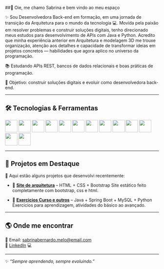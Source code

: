 ##👋 Oie, me chamo Sabrina e bem vindo ao meu espaço

✨ Sou Desenvolvedora Back-end em formação, em uma jornada de transição da Arquitetura para o mundo da tecnologia 💻. Movida pela paixão em resolver problemas e construir soluções digitais, tenho direcionado meus estudos para desenvolvimento de APIs com Java e Python. Acredito que minha experiência anterior em Arquitetura e modelagem 3D me trouxe organização, atenção aos detalhes e capacidade de transformar ideias em projetos concretos — habilidades que agora aplico no universo da programação.  

📚 Estudando APIs REST, bancos de dados relacionais e boas práticas de programação.  

🚀 Objetivo: construir soluções digitais e evoluir como desenvolvedora back-end.  

---

## 🛠️ Tecnologias & Ferramentas
<p align="left">
  <img src="https://cdn.jsdelivr.net/gh/devicons/devicon/icons/java/java-original.svg" width="40" height="40"/>
  <img src="https://cdn.jsdelivr.net/gh/devicons/devicon/icons/python/python-original.svg" width="40" height="40"/>
  <img src="https://cdn.jsdelivr.net/gh/devicons/devicon/icons/html5/html5-original.svg" width="40" height="40"/>
  <img src="https://cdn.jsdelivr.net/gh/devicons/devicon/icons/css3/css3-original.svg" width="40" height="40"/>
  
  <img src="https://cdn.jsdelivr.net/gh/devicons/devicon/icons/flask/flask-original.svg" width="40" height="40"/>
  <img src="https://cdn.jsdelivr.net/gh/devicons/devicon/icons/spring/spring-original.svg" width="40" height="40"/>
  
  <img src="https://cdn.jsdelivr.net/gh/devicons/devicon/icons/mysql/mysql-original.svg" width="40" height="40"/>
  <img src="https://cdn.jsdelivr.net/gh/devicons/devicon/icons/postgresql/postgresql-original.svg" width="40" height="40"/>
  
  <img src="https://cdn.jsdelivr.net/gh/devicons/devicon/icons/git/git-original.svg" width="40" height="40"/>
  <img src="https://cdn.jsdelivr.net/gh/devicons/devicon/icons/github/github-original.svg" width="40" height="40"/>
  
  <img src="https://cdn.jsdelivr.net/gh/devicons/devicon/icons/numpy/numpy-original.svg" width="40" height="40"/>
  <img src="https://cdn.jsdelivr.net/gh/devicons/devicon/icons/pandas/pandas-original.svg" width="40" height="40"/>
  <img src="https://cdn.jsdelivr.net/gh/devicons/devicon/icons/jupyter/jupyter-original.svg" width="40" height="40"/>

</p>


---

## 🚀 Projetos em Destaque
📌 Aqui estão alguns projetos que desenvolvi recentemente:  

- 🔹 [**Site de arquitetura**](https://github.com/SabriMelo/RD) – HTML + CSS + Bootstrap
  Site estático feito completamente com bootstrap, css e html.

- 🔹 [**Exercicios Curso e outros**](https://github.com/SabriMelo/Atividades-Curso) – Java + Spring Boot + MySQL + Python 
  Exercicios para aprendizagem, atividades do básico ao avançado. 

---

## 🌎 Onde me encontrar
📧 Email: sabrinabernardo.melo@email.com  
🔗 [LinkedIn](https://www.linkedin.com/in/sabrina-melo-a28b3018a)
💻 

---

✨ *“Sempre aprendendo, sempre evoluindo.”*



